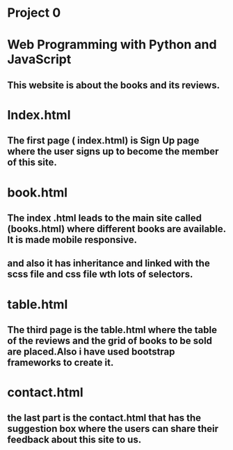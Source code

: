 #  Project 0

# Web Programming with Python and JavaScript

## This website is about the books and its reviews.
# Index.html
## The first page ( index.html) is Sign Up page where the user signs up to become the member of this site.

# book.html
## The index .html leads to the main site called (books.html) where different books are available. It is made mobile responsive.
## and also it has inheritance and linked with the scss file and css file wth lots of selectors.

# table.html
## The third page is the table.html where the table of the reviews and the grid of books to be sold are placed.Also i have used bootstrap frameworks to create it.

# contact.html
## the last part is the contact.html that has the suggestion box where the users can share their feedback about this site to us.

